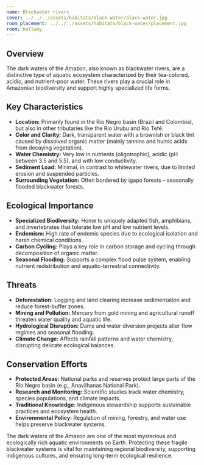 ```yaml
---
name: Blackwater rivers
cover: ../../../assets/habitats/black-water/black-water.jpg
room_placement: ../../../assets/habitats/black-water/placement.jpg
room: hallway
---
```

## Overview
The dark waters of the Amazon, also known as blackwater rivers, are a distinctive type of aquatic ecosystem characterized by their tea-colored, acidic, and nutrient-poor water. These rivers play a crucial role in Amazonian biodiversity and support highly specialized life forms.

## Key Characteristics
- **Location:** Primarily found in the Rio Negro basin (Brazil and Colombia), but also in other tributaries like the Rio Urubu and Rio Tefé.
- **Color and Clarity:** Dark, transparent water with a brownish or black tint caused by dissolved organic matter (mainly tannins and humic acids from decaying vegetation).
- **Water Chemistry:** Very low in nutrients (oligotrophic), acidic (pH between 3.5 and 5.5), and with low conductivity.
- **Sediment Load:** Minimal, in contrast to whitewater rivers, due to limited erosion and suspended particles.
- **Surrounding Vegetation:** Often bordered by igapó forests – seasonally flooded blackwater forests.

## Ecological Importance
- **Specialized Biodiversity:** Home to uniquely adapted fish, amphibians, and invertebrates that tolerate low pH and low nutrient levels.
- **Endemism:** High rate of endemic species due to ecological isolation and harsh chemical conditions.
- **Carbon Cycling:** Plays a key role in carbon storage and cycling through decomposition of organic matter.
- **Seasonal Flooding:** Supports a complex flood pulse system, enabling nutrient redistribution and aquatic-terrestrial connectivity.

## Threats
- **Deforestation:** Logging and land clearing increase sedimentation and reduce forest-buffer zones.
- **Mining and Pollution:** Mercury from gold mining and agricultural runoff threaten water quality and aquatic life.
- **Hydrological Disruption:** Dams and water diversion projects alter flow regimes and seasonal flooding.
- **Climate Change:** Affects rainfall patterns and water chemistry, disrupting delicate ecological balances.

## Conservation Efforts
- **Protected Areas:** National parks and reserves protect large parts of the Rio Negro basin (e.g., Anavilhanas National Park).
- **Research and Monitoring:** Scientific studies track water chemistry, species populations, and climate impacts.
- **Traditional Knowledge:** Indigenous stewardship supports sustainable practices and ecosystem health.
- **Environmental Policy:** Regulation of mining, forestry, and water use helps preserve blackwater systems.

The dark waters of the Amazon are one of the most mysterious and ecologically rich aquatic environments on Earth. Protecting these fragile blackwater systems is vital for maintaining regional biodiversity, supporting indigenous cultures, and ensuring long-term ecological resilience.
